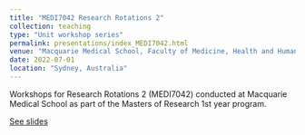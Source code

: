 ```yaml
---
title: "MEDI7042 Research Rotations 2"
collection: teaching
type: "Unit workshop series"
permalink: presentations/index_MEDI7042.html
venue: "Macquarie Medical School, Faculty of Medicine, Health and Human Sciences, Macquarie University."
date: 2022-07-01
location: "Sydney, Australia"
---
```


Workshops for Research Rotations 2 (MEDI7042) conducted at Macquarie Medical School as part of the Masters of Research 1st year program.

[See slides](https://butlin.github.io/presentations/index_MEDI7042.html)

